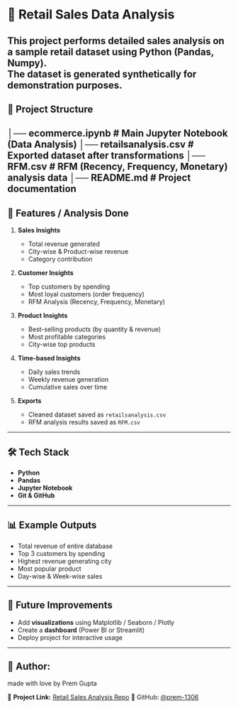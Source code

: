 # 🛒 Retail Sales Data Analysis
This project performs **detailed sales analysis** on a sample retail dataset using **Python (Pandas, Numpy)**.  
The dataset is generated synthetically for demonstration purposes.
---

## 📂 Project Structure
│── ecommerce.ipynb # Main Jupyter Notebook (Data Analysis)
│── retailsanalysis.csv # Exported dataset after transformations
│── RFM.csv # RFM (Recency, Frequency, Monetary) analysis data
│── README.md # Project documentation
---

## 🚀 Features / Analysis Done

1. **Sales Insights**
   - Total revenue generated
   - City-wise & Product-wise revenue
   - Category contribution

2. **Customer Insights**
   - Top customers by spending
   - Most loyal customers (order frequency)
   - RFM Analysis (Recency, Frequency, Monetary)

3. **Product Insights**
   - Best-selling products (by quantity & revenue)
   - Most profitable categories
   - City-wise top products

4. **Time-based Insights**
   - Daily sales trends
   - Weekly revenue generation
   - Cumulative sales over time

5. **Exports**
   - Cleaned dataset saved as `retailsanalysis.csv`
   - RFM analysis results saved as `RFM.csv`

---

## 🛠️ Tech Stack

- **Python**
- **Pandas**
- **Jupyter Notebook**
- **Git & GitHub**

---

## 📊 Example Outputs

- Total revenue of entire database  
- Top 3 customers by spending  
- Highest revenue generating city  
- Most popular product  
- Day-wise & Week-wise sales  

---

## 🔮 Future Improvements

- Add **visualizations** using Matplotlib / Seaborn / Plotly  
- Create a **dashboard** (Power BI or Streamlit)  
- Deploy project for interactive usage  

---

## 📧 Author:
made with love by Prem Gupta

🔗 **Project Link:** [Retail Sales Analysis Repo](https://github.com/prem-1306/Retail-Sales-Analysis.git)
🔗 GitHub: [@prem-1306](https://github.com/prem-1306)



